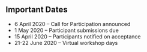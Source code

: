 ## Important Dates

- 6 April 2020 – Call for Participation announced
- 1 May 2020 – Participant submissions due
- 15 April 2020 – Participants notified on acceptance
- 21-22 June 2020 – Virtual workshop days
